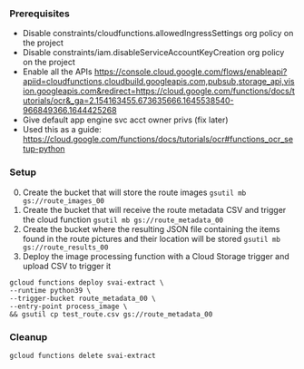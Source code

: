 ### Prerequisites

* Disable constraints/cloudfunctions.allowedIngressSettings org policy on the project
* Disable constraints/iam.disableServiceAccountKeyCreation org policy on the project
* Enable all the APIs https://console.cloud.google.com/flows/enableapi?apiid=cloudfunctions,cloudbuild.googleapis.com,pubsub,storage_api,vision.googleapis.com&redirect=https://cloud.google.com/functions/docs/tutorials/ocr&_ga=2.154163455.673635666.1645538540-966849366.1644425268
* Give default app engine svc acct owner privs (fix later)
* Used this as a guide: https://cloud.google.com/functions/docs/tutorials/ocr#functions_ocr_setup-python

### Setup

0. Create the bucket that will store the route images `gsutil mb gs://route_images_00`
0. Create the bucket that will receive the route metadata CSV and trigger the cloud function `gsutil mb gs://route_metadata_00`
0. Create the bucket where the resulting JSON file containing the items found in the route pictures and their location will be stored `gsutil mb gs://route_results_00`
0. Deploy the image processing function with a Cloud Storage trigger and upload CSV to trigger it
```
gcloud functions deploy svai-extract \
--runtime python39 \
--trigger-bucket route_metadata_00 \
--entry-point process_image \
&& gsutil cp test_route.csv gs://route_metadata_00
```

### Cleanup
`gcloud functions delete svai-extract`
